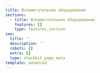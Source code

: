 ```yaml
---
title: Вспомогательное оборудование
sections:
  - title: Вспомогательное оборудование
    features: []
    type: features_section
seo:
  title: ''
  description: ''
  robots: []
  extra: []
  type: stackbit_page_meta
template: advanced
---
```

